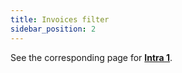 ```yaml
---
title: Invoices filter
sidebar_position: 2
---
```


See the corresponding page for **[Intra 1](/docs/finance-area/declarations/intrastat/automatic-creation-intrastat1/invoices-filter)**.